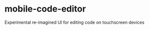 mobile-code-editor
==================

Experimental re-imagined UI for editing code on touchscreen devices